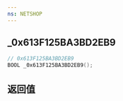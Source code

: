 ```yaml
---
ns: NETSHOP
---
```

## _0x613F125BA3BD2EB9

```c
// 0x613F125BA3BD2EB9
BOOL _0x613F125BA3BD2EB9();
```


## 返回值
